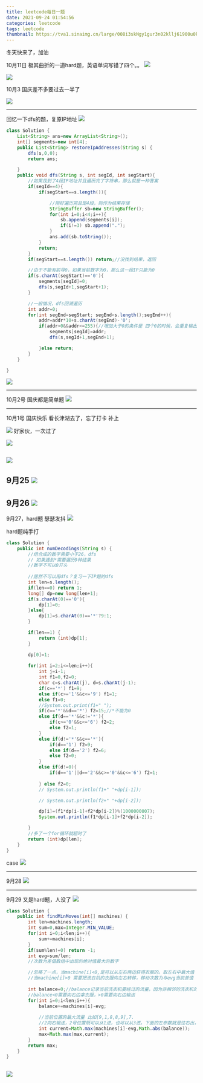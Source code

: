 ```yaml
---
title: leetcode每日一题
date: 2021-09-24 01:54:56
categories: leetcode
tags: leetcode
thumbnail: https://tva1.sinaimg.cn/large/008i3skNgy1gur3n02kllj61900u0k2l02.jpg
---
```

冬天快来了，加油

10月11日 极其曲折的一道hard题，英语单词写错了四个。。
![](https://tva1.sinaimg.cn/large/008i3skNgy1gvbqo3x10uj621d0u0jyu02.jpg)

![](https://tva1.sinaimg.cn/large/008i3skNgy1gvbqp52727j60tm0jmmzg02.jpg)

10月3 国庆差不多要过去一半了

![](https://tva1.sinaimg.cn/large/008i3skNgy1gv1iy0frmfj626a0pgdm402.jpg)

---

回忆一下dfs的题，复原IP地址
![](https://tva1.sinaimg.cn/large/008i3skNgy1gv1ecz6qm7j612m0t8q5o02.jpg)

```java
class Solution {
    List<String> ans=new ArrayList<String>();
    int[] segments=new int[4];
    public List<String> restoreIpAddresses(String s) {
        dfs(s,0,0);
        return ans;

    }
    public void dfs(String s, int segId, int segStart){
        //如果找到了4段IP地址并且遍历完了字符串，那么就是一种答案
        if(segId==4){
            if(segStart==s.length()){

                //刚好遍历完且是4段，则作为结果存储
                StringBuffer sb=new StringBuffer();
                for(int i=0;i<4;i++){
                    sb.append(segments[i]);
                    if(i!=3) sb.append(".");
                }
                ans.add(sb.toString());
            }
            return;
        }
        if(segStart==s.length()) return;//没找到结果，返回

        //由于不能有前导0，如果当前数字为0，那么这一段IP只能为0
        if(s.charAt(segStart)=='0'){
            segments[segId]=0;
            dfs(s,segId+1,segStart+1);
        }

        //一般情况，dfs回溯遍历
        int addr=0;
        for(int segEnd=segStart; segEnd<s.length();segEnd++){
            addr=addr*10+s.charAt(segEnd)-'0';
            if(addr>0&&addr<=255){//增加大于0的条件是 四个0的时候，会重复输出。或者有0开头的非0IP
                segments[segId]=addr;
                dfs(s,segId+1,segEnd+1);

            }else return;
        }
    }

}

```
![](https://tva1.sinaimg.cn/large/008i3skNgy1gv1gmsk0bmj60ym0u0wjs02.jpg)

---
10月2号
国庆都是简单题
![](https://tva1.sinaimg.cn/large/008i3skNgy1gv1eazizpfj61sm0omgps02.jpg)

---
10月1号 国庆快乐 看长津湖去了，忘了打卡 补上

![](https://tva1.sinaimg.cn/large/008i3skNgy1gv1ebjpmkkj613u0aeaar02.jpg)
好家伙，一次过了

![](https://tva1.sinaimg.cn/large/008i3skNgy1gur3lu3o16j61ab0u0tee02.jpg)

![](https://tva1.sinaimg.cn/large/008i3skNgy1gur3kz0gnzj61p90u0tep02.jpg)
---
9月25
![](https://tva1.sinaimg.cn/large/008i3skNgy1guujmkp8xtj61m20mywi802.jpg)
---
9月26
![](https://tva1.sinaimg.cn/large/008i3skNgy1guujk6gelpj60sm0asq3f02.jpg)
---
9月27，hard题 瑟瑟发抖
![](https://tva1.sinaimg.cn/large/008i3skNgy1guujkt2smlj60rw0pujug02.jpg)

hard题纯手打
```java
class Solution {
    public int numDecodings(String s) {
        //组合成的数字需要小于26，dfs
        // 如果遇到*需要遍历9种结果
        //数字不可以0开头
        
        //居然不可以用dfs？复习一下IP题的dfs
        int len=s.length();
        if(len==0) return 1;
        long[] dp=new long[len+1];
        if(s.charAt(0)=='0'){
            dp[1]=0;
        }else{
            dp[1]=s.charAt(0)=='*'?9:1;
        }

        if(len==1) {
            return (int)dp[1];
        }

        dp[0]=1;
        
        for(int i=2;i<=len;i++){
            int j=i-1;
            int f1=0,f2=0;
            char c=s.charAt(j), d=s.charAt(j-1);
            if(c=='*') f1=9;
            else if(c>='1'&&c<='9') f1=1;
            else f1=0;
            //System.out.print(f1+" ");
            if(c=='*'&&d=='*') f2=15;//*不能为0
            else if(d=='*'&&c!='*'){
                if(c>='0'&&c<='6') f2=2;
                else f2=1;
            }
            else if(d!='*'&&c=='*'){
                if(d=='1') f2=9;
                else if(d=='2') f2=6;
                else f2=0;
            }
            else if(d!=0){
                if(d=='1'||d=='2'&&c>='0'&&c<='6') f2=1;
           
            } else f2=0;
            // System.out.println(f1+" "+dp[i-1]);

            // System.out.println(f2+" "+dp[i-2]);

            dp[i]=(f1*dp[i-1]+f2*dp[i-2])%(1000000007);
            System.out.println(f1*dp[i-1]+f2*dp[i-2]);

        }
        //多了一个for循环就超时了
        return (int)dp[len];
    }
}
```
case
![](https://tva1.sinaimg.cn/large/008i3skNgy1guujl8wbblj60sa0qqdic02.jpg)

---
9月28
![](https://tva1.sinaimg.cn/large/008i3skNgy1guwrx3c1sej61ja0mon2a02.jpg)

---
9月29
又是hard题，人没了
![](https://tva1.sinaimg.cn/large/008i3skNgy1guwtf4wlmcj60sg0rkdie02.jpg)

```java
class Solution {
    public int findMinMoves(int[] machines) {
        int len=machines.length;
        int sum=0,max=Integer.MIN_VALUE;
        for(int i=0;i<len;i++){
            sum+=machines[i];
        }
        if(sum%len!=0) return -1;
        int evg=sum/len;
        //次数为差值数组中出现的绝对值最大的数字

        //忽略了一点，当machine[i]<0,是可以从左右两边获得衣服的。取左右中最大值
        //当machine[i]>0 需要把洗衣机的衣服向左右转移，移动次数为与evg当前差值
        
        int balance=0;//balance记录当前洗衣机要经过的流量，因为非相邻的洗衣机的衣服也要流通
        //balance<0需要向右边拿衣服，>0需要向右边输送
        for(int i=0;i<len;i++){
            balance+=machines[i]-evg;
            
            //当前位置的最大流量 比如[9,1,8,8,9],7.
            //2向右输送，2号位置既可以从1进，也可以从3进。下面的左参数就是往右出，右参数就是从左右进，左参数有可能为负数，可以无视。balance为-4，其实意思是-6，已经从左边取了2.还需要从右边取4.
            int current=Math.max(machines[i]-evg,Math.abs(balance));
            max=Math.max(max,current);
        }
        return max;
    }
}
```
![](https://tva1.sinaimg.cn/large/008i3skNgy1guy0zzbrimj614k0n40uy02.jpg)
---
